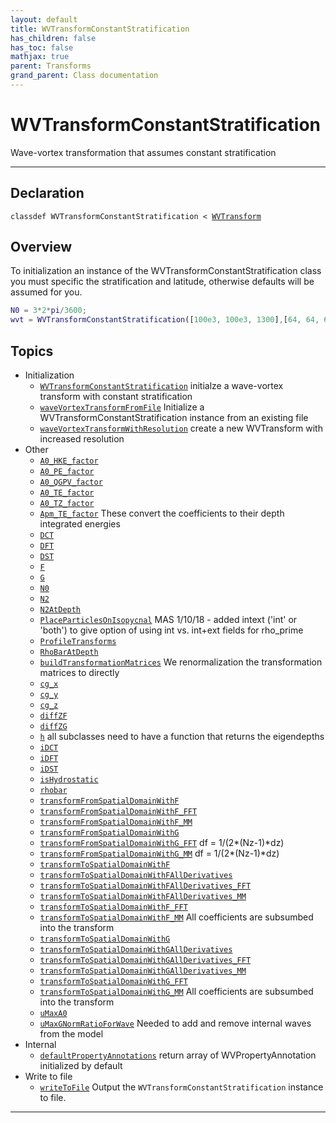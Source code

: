 ```yaml
---
layout: default
title: WVTransformConstantStratification
has_children: false
has_toc: false
mathjax: true
parent: Transforms
grand_parent: Class documentation
---
```


#  WVTransformConstantStratification

Wave-vortex transformation that assumes constant stratification


---

## Declaration

<div class="language-matlab highlighter-rouge"><div class="highlight"><pre class="highlight"><code>classdef WVTransformConstantStratification < <a href="/classes/wvtransform/" title="WVTransform">WVTransform</a></code></pre></div></div>

## Overview
 
  To initialization an instance of the
  WVTransformConstantStratification class you must specific the
  stratification and latitude, otherwise defaults will be assumed for
  you.
  
  ```matlab
  N0 = 3*2*pi/3600;
  wvt = WVTransformConstantStratification([100e3, 100e3, 1300],[64, 64, 65], NN0=N0,latitude=30);
  ```
 
   
  


## Topics
+ Initialization
  + [`WVTransformConstantStratification`](/classes/transforms/wvtransformconstantstratification/wvtransformconstantstratification.html) initialze a wave-vortex transform with constant stratification
  + [`waveVortexTransformFromFile`](/classes/transforms/wvtransformconstantstratification/wavevortextransformfromfile.html) Initialize a WVTransformConstantStratification instance from an existing file
  + [`waveVortexTransformWithResolution`](/classes/transforms/wvtransformconstantstratification/wavevortextransformwithresolution.html) create a new WVTransform with increased resolution
+ Other
  + [`A0_HKE_factor`](/classes/transforms/wvtransformconstantstratification/a0_hke_factor.html) 
  + [`A0_PE_factor`](/classes/transforms/wvtransformconstantstratification/a0_pe_factor.html) 
  + [`A0_QGPV_factor`](/classes/transforms/wvtransformconstantstratification/a0_qgpv_factor.html) 
  + [`A0_TE_factor`](/classes/transforms/wvtransformconstantstratification/a0_te_factor.html) 
  + [`A0_TZ_factor`](/classes/transforms/wvtransformconstantstratification/a0_tz_factor.html) 
  + [`Apm_TE_factor`](/classes/transforms/wvtransformconstantstratification/apm_te_factor.html) These convert the coefficients to their depth integrated energies
  + [`DCT`](/classes/transforms/wvtransformconstantstratification/dct.html) 
  + [`DFT`](/classes/transforms/wvtransformconstantstratification/dft.html) 
  + [`DST`](/classes/transforms/wvtransformconstantstratification/dst.html) 
  + [`F`](/classes/transforms/wvtransformconstantstratification/f.html) 
  + [`G`](/classes/transforms/wvtransformconstantstratification/g.html) 
  + [`N0`](/classes/transforms/wvtransformconstantstratification/n0.html) 
  + [`N2`](/classes/transforms/wvtransformconstantstratification/n2.html) 
  + [`N2AtDepth`](/classes/transforms/wvtransformconstantstratification/n2atdepth.html) 
  + [`PlaceParticlesOnIsopycnal`](/classes/transforms/wvtransformconstantstratification/placeparticlesonisopycnal.html) MAS 1/10/18 - added intext ('int' or 'both') to give option of using int vs. int+ext fields for rho_prime
  + [`ProfileTransforms`](/classes/transforms/wvtransformconstantstratification/profiletransforms.html) 
  + [`RhoBarAtDepth`](/classes/transforms/wvtransformconstantstratification/rhobaratdepth.html) 
  + [`buildTransformationMatrices`](/classes/transforms/wvtransformconstantstratification/buildtransformationmatrices.html) We renormalization the transformation matrices to directly
  + [`cg_x`](/classes/transforms/wvtransformconstantstratification/cg_x.html) 
  + [`cg_y`](/classes/transforms/wvtransformconstantstratification/cg_y.html) 
  + [`cg_z`](/classes/transforms/wvtransformconstantstratification/cg_z.html) 
  + [`diffZF`](/classes/transforms/wvtransformconstantstratification/diffzf.html) 
  + [`diffZG`](/classes/transforms/wvtransformconstantstratification/diffzg.html) 
  + [`h`](/classes/transforms/wvtransformconstantstratification/h.html) all subclasses need to have a function that returns the eigendepths
  + [`iDCT`](/classes/transforms/wvtransformconstantstratification/idct.html) 
  + [`iDFT`](/classes/transforms/wvtransformconstantstratification/idft.html) 
  + [`iDST`](/classes/transforms/wvtransformconstantstratification/idst.html) 
  + [`isHydrostatic`](/classes/transforms/wvtransformconstantstratification/ishydrostatic.html) 
  + [`rhobar`](/classes/transforms/wvtransformconstantstratification/rhobar.html) 
  + [`transformFromSpatialDomainWithF`](/classes/transforms/wvtransformconstantstratification/transformfromspatialdomainwithf.html) 
  + [`transformFromSpatialDomainWithF_FFT`](/classes/transforms/wvtransformconstantstratification/transformfromspatialdomainwithf_fft.html) 
  + [`transformFromSpatialDomainWithF_MM`](/classes/transforms/wvtransformconstantstratification/transformfromspatialdomainwithf_mm.html) 
  + [`transformFromSpatialDomainWithG`](/classes/transforms/wvtransformconstantstratification/transformfromspatialdomainwithg.html) 
  + [`transformFromSpatialDomainWithG_FFT`](/classes/transforms/wvtransformconstantstratification/transformfromspatialdomainwithg_fft.html) df = 1/(2*(Nz-1)*dz)
  + [`transformFromSpatialDomainWithG_MM`](/classes/transforms/wvtransformconstantstratification/transformfromspatialdomainwithg_mm.html) df = 1/(2*(Nz-1)*dz)
  + [`transformToSpatialDomainWithF`](/classes/transforms/wvtransformconstantstratification/transformtospatialdomainwithf.html) 
  + [`transformToSpatialDomainWithFAllDerivatives`](/classes/transforms/wvtransformconstantstratification/transformtospatialdomainwithfallderivatives.html) 
  + [`transformToSpatialDomainWithFAllDerivatives_FFT`](/classes/transforms/wvtransformconstantstratification/transformtospatialdomainwithfallderivatives_fft.html) 
  + [`transformToSpatialDomainWithFAllDerivatives_MM`](/classes/transforms/wvtransformconstantstratification/transformtospatialdomainwithfallderivatives_mm.html) 
  + [`transformToSpatialDomainWithF_FFT`](/classes/transforms/wvtransformconstantstratification/transformtospatialdomainwithf_fft.html) 
  + [`transformToSpatialDomainWithF_MM`](/classes/transforms/wvtransformconstantstratification/transformtospatialdomainwithf_mm.html) All coefficients are subsumbed into the transform
  + [`transformToSpatialDomainWithG`](/classes/transforms/wvtransformconstantstratification/transformtospatialdomainwithg.html) 
  + [`transformToSpatialDomainWithGAllDerivatives`](/classes/transforms/wvtransformconstantstratification/transformtospatialdomainwithgallderivatives.html) 
  + [`transformToSpatialDomainWithGAllDerivatives_FFT`](/classes/transforms/wvtransformconstantstratification/transformtospatialdomainwithgallderivatives_fft.html) 
  + [`transformToSpatialDomainWithGAllDerivatives_MM`](/classes/transforms/wvtransformconstantstratification/transformtospatialdomainwithgallderivatives_mm.html) 
  + [`transformToSpatialDomainWithG_FFT`](/classes/transforms/wvtransformconstantstratification/transformtospatialdomainwithg_fft.html) 
  + [`transformToSpatialDomainWithG_MM`](/classes/transforms/wvtransformconstantstratification/transformtospatialdomainwithg_mm.html) All coefficients are subsumbed into the transform
  + [`uMaxA0`](/classes/transforms/wvtransformconstantstratification/umaxa0.html) 
  + [`uMaxGNormRatioForWave`](/classes/transforms/wvtransformconstantstratification/umaxgnormratioforwave.html) Needed to add and remove internal waves from the model
+ Internal
  + [`defaultPropertyAnnotations`](/classes/transforms/wvtransformconstantstratification/defaultpropertyannotations.html) return array of WVPropertyAnnotation initialized by default
+ Write to file
  + [`writeToFile`](/classes/transforms/wvtransformconstantstratification/writetofile.html) Output the `WVTransformConstantStratification` instance to file.


---